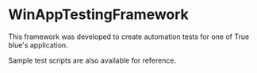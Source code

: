 WinAppTestingFramework
======================

This framework was developed to create automation tests for one of True blue's application.

Sample test scripts are also available for reference.
